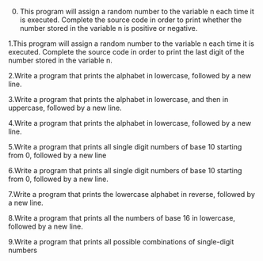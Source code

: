 0. This program will assign a random number to the variable n each time it is executed. Complete the source code in order to print      whether the number stored in the variable n is positive or negative.
  
1.This program will assign a random number to the variable n each time it is executed. Complete the source code in order to print the last digit of the number stored in the variable n.

2.Write a program that prints the alphabet in lowercase, followed by a new line.

3.Write a program that prints the alphabet in lowercase, and then in uppercase, followed by a new line.

4.Write a program that prints the alphabet in lowercase, followed by a new line.

5.Write a program that prints all single digit numbers of base 10 starting from 0, followed by a new line

6.Write a program that prints all single digit numbers of base 10 starting from 0, followed by a new line.

7.Write a program that prints the lowercase alphabet in reverse, followed by a new line.

8.Write a program that prints all the numbers of base 16 in lowercase, followed by a new line.

9.Write a program that prints all possible combinations of single-digit numbers
